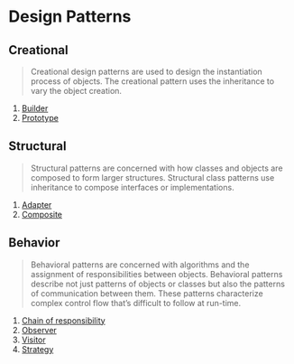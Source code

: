 #   Design Patterns

##  Creational
>   Creational design patterns are used to design the instantiation process of objects. The creational pattern uses the 
    inheritance to vary the object creation.

1.  [Builder](https://github.com/11andrew1991/design_patterns/tree/master/Builder) 
2.  [Prototype](https://github.com/11andrew1991/design_patterns/tree/master/Prototype)


##  Structural
>   Structural patterns are concerned with how classes and objects are composed to form larger structures. Structural 
    class patterns use inheritance to compose interfaces or implementations.

1.  [Adapter](https://github.com/11andrew1991/design_patterns/tree/master/Adapter)
2.  [Composite](https://github.com/11andrew1991/design_patterns/tree/master/Composite)


##  Behavior
>   Behavioral patterns are concerned with algorithms and the assignment of responsibilities between objects. Behavioral 
    patterns describe not just patterns of objects or classes but also the patterns of communication between them. 
    These patterns characterize complex control flow that’s difficult to follow at run-time.

1.  [Chain of responsibility](https://github.com/11andrew1991/design_patterns/tree/master/ChainOfResponsibility)
2.  [Observer](https://github.com/11andrew1991/design_patterns/tree/master/Observer)
3.  [Visitor](https://github.com/11andrew1991/design_patterns/tree/master/Visitor)
4.  [Strategy](https://github.com/11andrew1991/design_patterns/tree/master/Strategy)